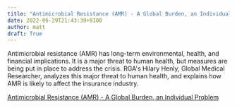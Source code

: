 ```yaml
---
title: "Antimicrobial Resistance (AMR) - A Global Burden, an Individual Problem"
date: 2022-06-29T21:43:39+0100
author: matt
draft: True
---
```

Antimicrobial resistance (AMR) has long-term environmental, health, and financial implications. It is a major threat to human health, but measures are being put in place to address the crisis. RGA's Hilary Henly, Global Medical Researcher, analyzes this major threat to human health, and explains how AMR is likely to affect the insurance industry.
 

[ Antimicrobial Resistance (AMR) - A Global Burden, an Individual Problem ]( https://www.rgare.com/knowledge-center/media/research/antimicrobial-resistance-(amr)---a-global-burden-an-individual-problem )
